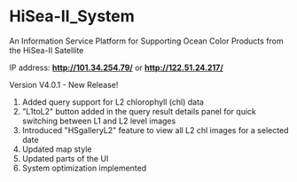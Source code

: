 # HiSea-II_System
An Information Service Platform for Supporting Ocean Color Products from the HiSea-II Satellite

IP address: **http://101.34.254.79/** or **http://122.51.24.217/**



Version V4.0.1 - New Release!

1. Added query support for L2 chlorophyll (chl) data
2. "L1toL2" button added in the query result details panel for quick switching between L1 and L2 level images
3. Introduced "HSgalleryL2" feature to view all L2 chl images for a selected date
4. Updated map style
5. Updated parts of the UI
6. System optimization implemented


